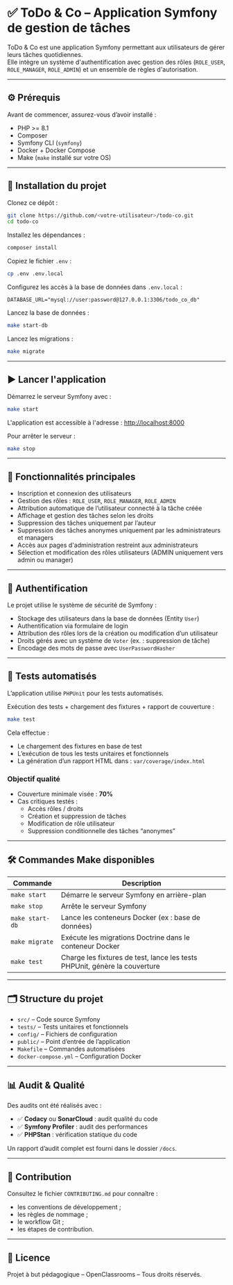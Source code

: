 # ✅ ToDo & Co – Application Symfony de gestion de tâches

ToDo & Co est une application Symfony permettant aux utilisateurs de gérer leurs tâches quotidiennes.  
Elle intègre un système d'authentification avec gestion des rôles (`ROLE_USER`, `ROLE_MANAGER`, `ROLE_ADMIN`) et un ensemble de règles d'autorisation.

---

## ⚙️ Prérequis

Avant de commencer, assurez-vous d’avoir installé :

- PHP >= 8.1
- Composer
- Symfony CLI (`symfony`)
- Docker + Docker Compose
- Make (`make` installé sur votre OS)

---

## 🚀 Installation du projet

Clonez ce dépôt :

```bash
git clone https://github.com/<votre-utilisateur>/todo-co.git
cd todo-co
```

Installez les dépendances :

```bash
composer install
```

Copiez le fichier `.env` :

```bash
cp .env .env.local
```

Configurez les accès à la base de données dans `.env.local` :

```
DATABASE_URL="mysql://user:password@127.0.0.1:3306/todo_co_db"
```

Lancez la base de données :

```bash
make start-db
```

Lancez les migrations :

```bash
make migrate
```

---

## ▶️ Lancer l'application

Démarrez le serveur Symfony avec :

```bash
make start
```

L'application est accessible à l'adresse : [http://localhost:8000](http://localhost:8000)

Pour arrêter le serveur :

```bash
make stop
```

---

## 📌 Fonctionnalités principales

- Inscription et connexion des utilisateurs
- Gestion des rôles : `ROLE_USER`, `ROLE_MANAGER`, `ROLE_ADMIN`
- Attribution automatique de l’utilisateur connecté à la tâche créée
- Affichage et gestion des tâches selon les droits
- Suppression des tâches uniquement par l’auteur
- Suppression des tâches anonymes uniquement par les administrateurs et managers
- Accès aux pages d'administration restreint aux administrateurs
- Sélection et modification des rôles utilisateurs (ADMIN uniquement vers admin ou manager)

---

## 🔐 Authentification

Le projet utilise le système de sécurité de Symfony :

- Stockage des utilisateurs dans la base de données (Entity `User`)
- Authentification via formulaire de login
- Attribution des rôles lors de la création ou modification d’un utilisateur
- Droits gérés avec un système de `Voter` (ex. : suppression de tâche)
- Encodage des mots de passe avec `UserPasswordHasher`

---

## 🧪 Tests automatisés

L’application utilise `PHPUnit` pour les tests automatisés.

Exécution des tests + chargement des fixtures + rapport de couverture :

```bash
make test
```

Cela effectue :

- Le chargement des fixtures en base de test
- L’exécution de tous les tests unitaires et fonctionnels
- La génération d’un rapport HTML dans : `var/coverage/index.html`

### Objectif qualité

- Couverture minimale visée : **70%**
- Cas critiques testés :
    - Accès rôles / droits
    - Création et suppression de tâches
    - Modification de rôle utilisateur
    - Suppression conditionnelle des tâches “anonymes”

---

## 🛠 Commandes Make disponibles

| Commande             | Description                                                                 |
|----------------------|-----------------------------------------------------------------------------|
| `make start`         | Démarre le serveur Symfony en arrière-plan                                 |
| `make stop`          | Arrête le serveur Symfony                                                   |
| `make start-db`      | Lance les conteneurs Docker (ex : base de données)                          |
| `make migrate`       | Exécute les migrations Doctrine dans le conteneur Docker                    |
| `make test`          | Charge les fixtures de test, lance les tests PHPUnit, génère la couverture |

---

## 🗂 Structure du projet

- `src/` – Code source Symfony
- `tests/` – Tests unitaires et fonctionnels
- `config/` – Fichiers de configuration
- `public/` – Point d’entrée de l’application
- `Makefile` – Commandes automatisées
- `docker-compose.yml` – Configuration Docker

---

## 📊 Audit & Qualité

Des audits ont été réalisés avec :

- ✅ **Codacy** ou **SonarCloud** : audit qualité du code
- ✅ **Symfony Profiler** : audit des performances
- ✅ **PHPStan** : vérification statique du code

Un rapport d’audit complet est fourni dans le dossier `/docs`.

---

## 🤝 Contribution

Consultez le fichier `CONTRIBUTING.md` pour connaître :

- les conventions de développement ;
- les règles de nommage ;
- le workflow Git ;
- les étapes de contribution.

---

## 📄 Licence

Projet à but pédagogique – OpenClassrooms – Tous droits réservés.
